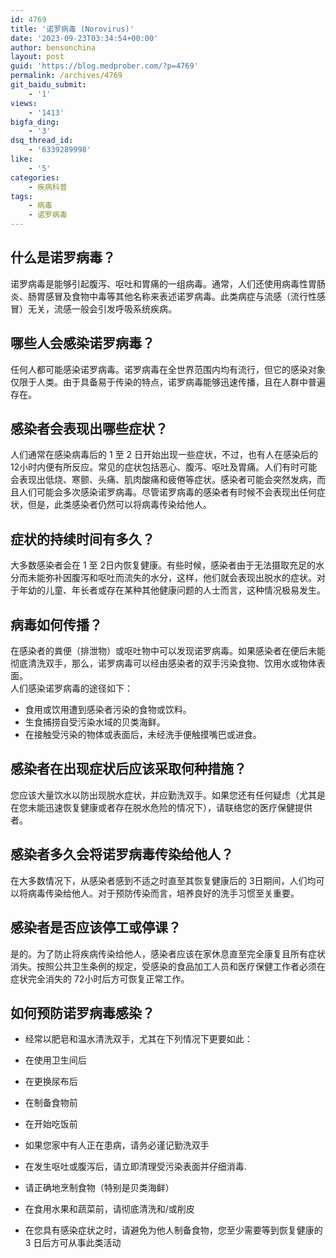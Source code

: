 ```yaml
---
id: 4769
title: '诺罗病毒 (Norovirus)'
date: '2023-09-23T03:34:54+00:00'
author: bensonchina
layout: post
guid: 'https://blog.medprober.com/?p=4769'
permalink: /archives/4769
git_baidu_submit:
    - '1'
views:
    - '1413'
bigfa_ding:
    - '3'
dsq_thread_id:
    - '6339289998'
like:
    - '5'
categories:
    - 疾病科普
tags:
    - 病毒
    - 诺罗病毒
---
```


## 什么是诺罗病毒？

诺罗病毒是能够引起腹泻、呕吐和胃痛的一组病毒。通常，人们还使用病毒性胃肠炎、肠胃感冒及食物中毒等其他名称来表述诺罗病毒。此类病症与流感（流行性感冒）无关，流感一般会引发呼吸系统疾病。

## 哪些人会感染诺罗病毒？

任何人都可能感染诺罗病毒。诺罗病毒在全世界范围内均有流行，但它的感染对象仅限于人类。由于具备易于传染的特点，诺罗病毒能够迅速传播，且在人群中普遍存在。

## 感染者会表现出哪些症状？

人们通常在感染病毒后的 1 至 2 日开始出现一些症状，不过，也有人在感染后的 12小时内便有所反应。常见的症状包括恶心、腹泻、呕吐及胃痛。人们有时可能会表现出低烧、寒颤、头痛、肌肉酸痛和疲倦等症状。感染者可能会突然发病，而且人们可能会多次感染诺罗病毒。尽管诺罗病毒的感染者有时候不会表现出任何症状，但是，此类感染者仍然可以将病毒传染给他人。

## 症状的持续时间有多久？

大多数感染者会在 1 至 2日内恢复健康。有些时候，感染者由于无法摄取充足的水分而未能弥补因腹泻和呕吐而流失的水分，这样，他们就会表现出脱水的症状。对于年幼的儿童、年长者或存在某种其他健康问题的人士而言，这种情况极易发生。

## 病毒如何传播？

在感染者的粪便（排泄物）或呕吐物中可以发现诺罗病毒。如果感染者在便后未能彻底清洗双手，那么，诺罗病毒可以经由感染者的双手污染食物、饮用水或物体表面。  
人们感染诺罗病毒的途径如下：

- 食用或饮用遭到感染者污染的食物或饮料。
- 生食捕捞自受污染水域的贝类海鲜。
- 在接触受污染的物体或表面后，未经洗手便触摸嘴巴或进食。

## 感染者在出现症状后应该采取何种措施？

您应该大量饮水以防出现脱水症状，并应勤洗双手。如果您还有任何疑虑（尤其是在您未能迅速恢复健康或者存在脱水危险的情况下），请联络您的医疗保健提供者。

## 感染者多久会将诺罗病毒传染给他人？

在大多数情况下，从感染者感到不适之时直至其恢复健康后的 3日期间，人们均可以将病毒传染给他人。对于预防传染而言，培养良好的洗手习惯至关重要。

## 感染者是否应该停工或停课？

是的。为了防止将疾病传染给他人，感染者应该在家休息直至完全康复且所有症状消失。按照公共卫生条例的规定，受感染的食品加工人员和医疗保健工作者必须在症状完全消失的 72小时后方可恢复正常工作。

## 如何预防诺罗病毒感染？

- 经常以肥皂和温水清洗双手，尤其在下列情况下更要如此：
- 在使用卫生间后
- 在更换尿布后
- 在制备食物前
- 在开始吃饭前
- 如果您家中有人正在患病，请务必谨记勤洗双手

- 在发生呕吐或腹泻后，请立即清理受污染表面并仔细消毒.
- 请正确地烹制食物（特别是贝类海鲜）
- 在食用水果和蔬菜前，请彻底清洗和/或削皮
- 在您具有感染症状之时，请避免为他人制备食物，您至少需要等到恢复健康的 3 日后方可从事此类活动